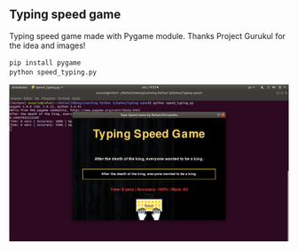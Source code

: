 ## Typing speed game
Typing speed game made with Pygame module.
Thanks Project Gurukul for the idea and images!

```bash
pip install pygame
python speed_typing.py
```

![alt-text](terminal-example.png)